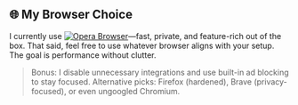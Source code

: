 ## 🌐 My Browser Choice

I currently use [![Opera Browser](https://img.shields.io/badge/Opera-Browser-red)](https://opera.com)—fast, private, and feature-rich out of the box. That said, feel free to use whatever browser aligns with your setup. The goal is performance without clutter.

> Bonus: I disable unnecessary integrations and use built-in ad blocking to stay focused.
Alternative picks: Firefox (hardened), Brave (privacy-focused), or even ungoogled Chromium.